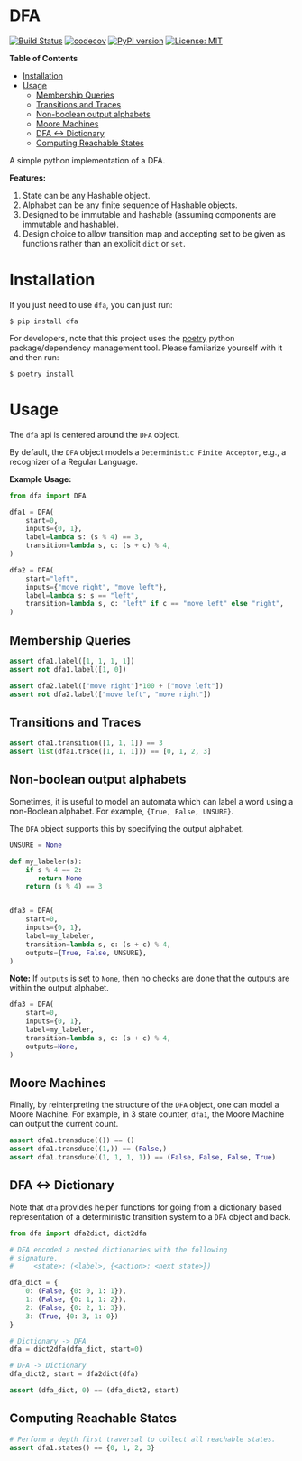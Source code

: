 # DFA


[![Build Status](https://cloud.drone.io/api/badges/mvcisback/dfa/status.svg)](https://cloud.drone.io/mvcisback/dfa)
[![codecov](https://codecov.io/gh/mvcisback/dfa/branch/master/graph/badge.svg)](https://codecov.io/gh/mvcisback/dfa)
[![PyPI version](https://badge.fury.io/py/dfa.svg)](https://badge.fury.io/py/dfa)
[![License: MIT](https://img.shields.io/badge/License-MIT-yellow.svg)](https://opensource.org/licenses/MIT)

<!-- markdown-toc start - Don't edit this section. Run M-x markdown-toc-generate-toc again -->
**Table of Contents**

- [Installation](#installation)
- [Usage](#usage)
    - [Membership Queries](#membership-queries)
    - [Transitions and Traces](#transitions-and-traces)
    - [Non-boolean output alphabets](#non-boolean-output-alphabets)
    - [Moore Machines](#moore-machines)
    - [DFA <-> Dictionary](#dfa---dictionary)
    - [Computing Reachable States](#computing-reachable-states)

<!-- markdown-toc end -->



A simple python implementation of a DFA. 

**Features:**

1. State can be any Hashable object.
2. Alphabet can be any finite sequence of Hashable objects.
3. Designed to be immutable and hashable (assuming components are
   immutable and hashable).
4. Design choice to allow transition map and accepting set to be
   given as functions rather than an explicit `dict` or `set`.

# Installation

If you just need to use `dfa`, you can just run:

`$ pip install dfa`

For developers, note that this project uses the
[poetry](https://poetry.eustace.io/) python package/dependency
management tool. Please familarize yourself with it and then
run:

`$ poetry install`

# Usage

The `dfa` api is centered around the `DFA` object. 

By default, the `DFA` object models a `Deterministic Finite Acceptor`,
e.g., a recognizer of a Regular Language. 

**Example Usage:**
```python
from dfa import DFA

dfa1 = DFA(
    start=0,
    inputs={0, 1},
    label=lambda s: (s % 4) == 3,
    transition=lambda s, c: (s + c) % 4,
)

dfa2 = DFA(
    start="left",
    inputs={"move right", "move left"},
    label=lambda s: s == "left",
    transition=lambda s, c: "left" if c == "move left" else "right",
)
```

## Membership Queries

```python
assert dfa1.label([1, 1, 1, 1])
assert not dfa1.label([1, 0])

assert dfa2.label(["move right"]*100 + ["move left"])
assert not dfa2.label(["move left", "move right"])
```

## Transitions and Traces

```python
assert dfa1.transition([1, 1, 1]) == 3
assert list(dfa1.trace([1, 1, 1])) == [0, 1, 2, 3]
```

## Non-boolean output alphabets

Sometimes, it is useful to model an automata which can label a word
using a non-Boolean alphabet. For example, `{True, False, UNSURE}`.

The `DFA` object supports this by specifying the output alphabet.

```python
UNSURE = None

def my_labeler(s):
    if s % 4 == 2:
       return None
    return (s % 4) == 3


dfa3 = DFA(
    start=0,
    inputs={0, 1},
    label=my_labeler,
    transition=lambda s, c: (s + c) % 4,
    outputs={True, False, UNSURE},
)
```

**Note:** If `outputs` is set to `None`, then no checks are done that
the outputs are within the output alphabet.

```python
dfa3 = DFA(
    start=0,
    inputs={0, 1},
    label=my_labeler,
    transition=lambda s, c: (s + c) % 4,
    outputs=None,
)
```

## Moore Machines

Finally, by reinterpreting the structure of the `DFA` object, one can
model a Moore Machine. For example, in 3 state counter, `dfa1`, the
Moore Machine can output the current count.

```python
assert dfa1.transduce(()) == ()
assert dfa1.transduce((1,)) == (False,)
assert dfa1.transduce((1, 1, 1, 1)) == (False, False, False, True)
```

## DFA <-> Dictionary

Note that `dfa` provides helper functions for going from a dictionary
based representation of a deterministic transition system to a `DFA`
object and back.

```python
from dfa import dfa2dict, dict2dfa

# DFA encoded a nested dictionaries with the following
# signature.
#     <state>: (<label>, {<action>: <next state>})

dfa_dict = {
    0: (False, {0: 0, 1: 1}),
    1: (False, {0: 1, 1: 2}),
    2: (False, {0: 2, 1: 3}), 
    3: (True, {0: 3, 1: 0})
}

# Dictionary -> DFA
dfa = dict2dfa(dfa_dict, start=0)

# DFA -> Dictionary
dfa_dict2, start = dfa2dict(dfa)

assert (dfa_dict, 0) == (dfa_dict2, start)
```

## Computing Reachable States

```python
# Perform a depth first traversal to collect all reachable states.
assert dfa1.states() == {0, 1, 2, 3}
```

